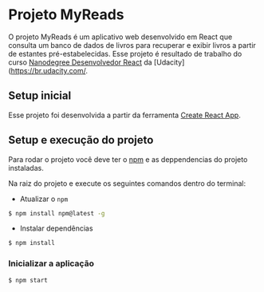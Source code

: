 # Projeto MyReads

O projeto MyReads é um aplicativo web desenvolvido em React que consulta um banco de dados de livros para recuperar e exibir livros a partir de estantes pré-estabelecidas. Esse projeto é resultado de trabalho do curso [Nanodegree Desenvolvedor React](https://br.udacity.com/course/react-nanodegree--nd019) da [Udacity](https://br.udacity.com/.


## Setup inicial

Esse projeto foi desenvolvida a partir da ferramenta [Create React App](https://github.com/facebookincubator/create-react-app).

## Setup e execução do projeto

Para rodar o projeto você deve ter o [npm](https://www.npmjs.com/) e as deppendencias do projeto instaladas.

Na raiz do projeto e execute os seguintes comandos dentro do terminal:

* Atualizar o `npm`

```bash
$ npm install npm@latest -g
```

* Instalar dependências

```bash
$ npm install
```

### Inicializar a aplicação

```bash
$ npm start
```